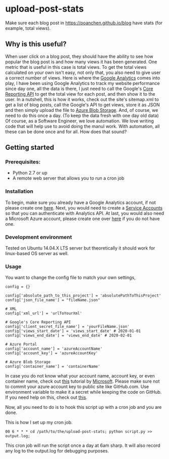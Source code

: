 # upload-post-stats

Make sure each blog post in https://poanchen.github.io/blog have stats (for example, total views).

## Why is this useful?

When user click on a blog post, they should have the ability to see how popular the blog post is and how many views it has been generated. One metric that is useful in this case is total views. To get the total views calculated on your own isn't easy, not only that, you also need to give user a correct number of views. Here is where the [Google Analytics](https://analytics.google.com) comes into play, I have been using Google Analytics to track my website performance since day one, all the data is there, I just need to call the Google's [Core Reporting API](https://developers.google.com/analytics/devguides/reporting/core/v3/) to get the total view for each post, and then show it to the user. In a nutshell, this is how it works, check out the site's sitemap.xml to get a list of blog posts, call the Google's API to get views, store it as JSON and then simply upload the file to [Azure Blob Storage](https://azure.microsoft.com/en-us/services/storage/blobs/). And, of course, we need to do this once a day. (To keep the data fresh with one day old data) Of course, as a Software Engineer, we love automation. We love writing code that will help use to avoid doing the manul work. With automation, all these can be done once and for all. How does that sound?

## Getting started

### Prerequisites:
- Python 2.7 or up
- A remote web server that allows you to run a cron job

### Installation
To begin, make sure you already have a Google Analytics account, if not please create one [here](https://analytics.google.com/). Next, you would need to create a [Service Accounts](https://developers.google.com/analytics/devguides/reporting/core/v4/authorization#service_accounts) so that you can authenticate with Analytics API. At last, you would also need a Microsoft Azure account, please create one over [here](https://azure.microsoft.com/en-us/features/azure-portal/) if you do not have one.

### Development environment
Tested on Ubuntu 14.04.X LTS server but theoretically it should work for linux-based OS server as well.

### Usage
You want to change the config file to match your own settings,
```
config = {}

config['absolute_path_to_this_project'] = 'absolutePathToThisProject'
config['json_file_name'] = "fileName.json"

# XML
config['xml_url'] = 'urlToYourXml'

# Google's Core Reporting API
config['client_secret_file_name'] = 'yourFileName.json'
config['views_start_date'] = 'views_start_date' # 2020-01-01
config['views_end_date'] = 'views_end_date' # 2020-02-01

# Azure Portal
config['account_name'] = 'azureAccountName'
config['account_key'] = 'azureAccountKey'

# Azure Blob Storage
config['container_name'] = 'containerName'
```
In case you do not know what your account name, account key, or even container name, check out [this](https://docs.microsoft.com/en-us/azure/storage/blobs/storage-quickstart-blobs-python#copy-your-credentials-from-the-azure-portal) tutorial by [Microsoft](https://docs.microsoft.com). Please make sure not to commit your azure account key to public site like GitHub.com. Use environment variable to make it a secret while keeping the code on GitHub. If you need help on this, check out [this](https://github.com/poanchen/add-alexa-rank-ifttt#usage).

Now, all you need to do is to hook this script up with a cron job and you are done.

This is how I set up my cron job.
```
00 6 * * * cd /path/to/the/upload-post-stats; python script.py >> output.log;
```
This cron job will run the script once a day at 6am sharp. It will also record any log to the output.log for debugging purposes.
